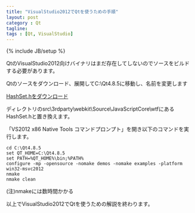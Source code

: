 ```yaml
---
title: "VisualStudio2012でQtを使うための手順"
layout: post
category : Qt
tagline:
tags : [Qt, VisualStudio]
---
```


{% include JB/setup %} 

QtのVisualStudio2012向けバイナリはまだ存在してしないのでソースをビルドする必要があります。

Qtのソースをダウンロード、展開してC:\Qt4.8.5に移動し、名前を変更します

[HashSet.hをダウンロード](http://stackoverflow.com/questions/12113400/compiling-qt-4-8-x-for-visual-studio-2012/14928303#14928303)

ディレクトリのsrc\3rdparty\webkit\Source\JavaScriptCore\wtfにあるHashSet.hと置き換えます。

「VS2012 x86 Native Tools コマンドプロンプト」を開き以下のコマンドを実行します。

```dos
cd C:\Qt4.8.5
set QT_HOME=C:\Qt4.8.5
set PATH=%QT_HOME%\bin;%PATH%
configure -mp -opensource -nomake demos -nomake examples -platform win32-msvc2012
nmake
nmake clean
```

(注)nmakeには数時間かかる

以上でVisualStudio2012でQtを使うための解説を終わります。

